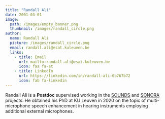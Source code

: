 ```yaml
---
title: "Randall Ali"
date: 2001-03-01
image: 
  path: /images/empty_banner.png
  thumbnail: /images/randall_circle.png
author:
  name: Randall Ali
  picture: /images/randall_circle.png
  email: randall.ali@esat.kuleuven.be
  links:
    - title: Email
      url: mailto:randall.ali@esat.kuleuven.be
      icon: fas fa-at    
    - title: LinkedIn
      url: https://linkedin.com/in/randall-ali-0b767b72
      icon: fab fa-linkedin
---
```


Randall Ali is a **Postdoc** supervised working in the [SOUNDS](projects/sounds/) and [SONORA](projects/sonora/) projects. He obtained his PhD at KU Leuven in 2020 on the topic of multi-microphone speech enhancement in hearing instruments employing additional external microphones.
